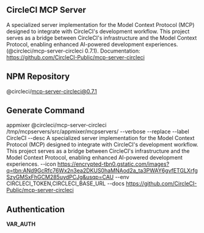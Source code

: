 CircleCI MCP Server
-------------------------------

A specialized server implementation for the Model Context Protocol (MCP) designed to integrate with CircleCI's development workflow. This project serves as a bridge between CircleCI's infrastructure and the Model Context Protocol, enabling enhanced AI-powered development experiences. (@circleci/mcp-server-circleci 0.7.1). Documentation: <a target=_blank href='https://github.com/CircleCI-Public/mcp-server-circleci'>https://github.com/CircleCI-Public/mcp-server-circleci</a>

NPM Repository
--------------

@circleci/mcp-server-circleci@0.7.1

Generate Command
----------------

appmixer @circleci/mcp-server-circleci /tmp/mcpservers/src/appmixer/mcpservers/ --verbose --replace --label CircleCI --desc A specialized server implementation for the Model Context Protocol (MCP) designed to integrate with CircleCI's development workflow. This project serves as a bridge between CircleCI's infrastructure and the Model Context Protocol, enabling enhanced AI-powered development experiences. --icon https://encrypted-tbn0.gstatic.com/images?q=tbn:ANd9GcRfc76Wx2n3ea2DKUS0haMNAod2a_ta3PWAY6gvfETGLXrfgSzyGMSxFhGCM285uydPCJg&usqp=CAU --env CIRCLECI_TOKEN,CIRCLECI_BASE_URL --docs https://github.com/CircleCI-Public/mcp-server-circleci

Authentication
--------------

__VAR_AUTH__
